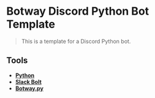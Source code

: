 # Botway Discord Python Bot Template

> This is a template for a Discord Python bot.

## Tools

- [**Python**](https://www.python.org)
- [**Slack Bolt**](https://github.com/slackapi/bolt-python)
- [**Botway.py**](https://pypi.org/project/botway.py)
